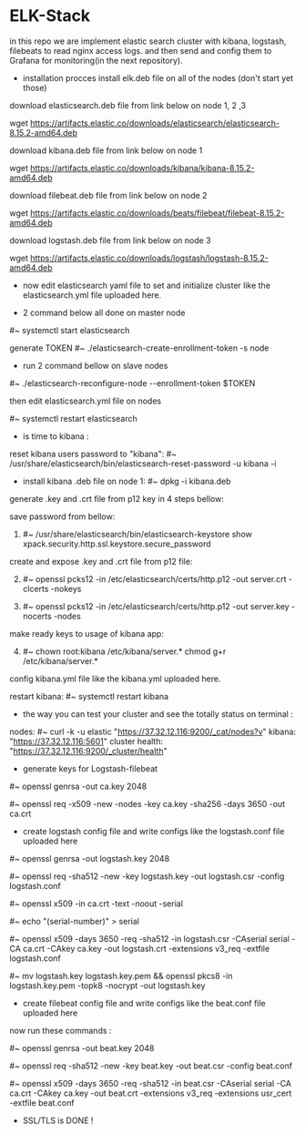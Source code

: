 # ELK-Stack
in this repo we are implement elastic search cluster with kibana, logstash, filebeats to read nginx access logs. and then send and config them to Grafana for monitoring(in the next repository).

- installation procces
install elk.deb file on all of the nodes (don't start yet those)

download elasticsearch.deb file from link below on node 1, 2 ,3

wget https://artifacts.elastic.co/downloads/elasticsearch/elasticsearch-8.15.2-amd64.deb

download kibana.deb file from link below on node 1

wget https://artifacts.elastic.co/downloads/kibana/kibana-8.15.2-amd64.deb

download filebeat.deb file from link below on node 2 

wget https://artifacts.elastic.co/downloads/beats/filebeat/filebeat-8.15.2-amd64.deb

download logstash.deb file from link below on node 3

wget https://artifacts.elastic.co/downloads/logstash/logstash-8.15.2-amd64.deb


- now edit elasticsearch yaml file to set and initialize cluster like the elasticsearch.yml file uploaded here.


- 2 command below all done on master node

#~ systemctl start elasticsearch

generate TOKEN  #~ ./elasticsearch-create-enrollment-token -s node

- run 2 command bellow on slave nodes

#~ ./elasticsearch-reconfigure-node --enrollment-token $TOKEN

then edit elasticsearch.yml file on nodes 

#~ systemctl restart elasticsearch

- is time to kibana : 

reset kibana users password to "kibana":  #~ /usr/share/elasticsearch/bin/elasticsearch-reset-password -u kibana -i

- install kibana .deb file on node 1:   #~ dpkg -i kibana.deb

generate .key and .crt file from p12 key in 4 steps bellow:

save password from bellow:  

1. #~ /usr/share/elasticsearch/bin/elasticsearch-keystore show xpack.security.http.ssl.keystore.secure_password  

create and expose .key and .crt file from p12 file:  

2. #~ openssl pcks12 -in /etc/elasticsearch/certs/http.p12 -out server.crt -clcerts -nokeys 

3. #~ openssl pcks12 -in /etc/elasticsearch/certs/http.p12 -out server.key -nocerts -nodes

make ready keys to usage of kibana app:

4. #~ chown root:kibana /etc/kibana/server.* chmod g+r /etc/kibana/server.*

config kibana.yml file like the kibana.yml uploaded here.

restart kibana:  #~ systemctl restart kibana

- the way you can test your cluster and see the totally status on terminal :

nodes: #~ curl -k -u elastic "https://37.32.12.116:9200/_cat/nodes?v"          kibana: "https://37.32.12.116:5601"      cluster health: "https://37.32.12.116:9200/_cluster/health"

- generate keys for Logstash-filebeat

#~ openssl genrsa -out ca.key 2048

#~ openssl req -x509 -new -nodes -key ca.key -sha256 -days 3650 -out ca.crt


- create logstash config file and write configs like the logstash.conf file uploaded here

#~ openssl genrsa -out logstash.key 2048

#~ openssl req -sha512 -new -key logstash.key -out logstash.csr -config logstash.conf

#~ openssl x509 -in ca.crt -text -noout  -serial

#~ echo "(serial-number)" > serial

#~ openssl x509 -days 3650 -req -sha512 -in logstash.csr -CAserial serial -CA ca.crt -CAkey ca.key -out logstash.crt -extensions v3_req -extfile logstash.conf

#~ mv logstash.key logstash.key.pem && openssl pkcs8 -in logstash.key.pem -topk8 -nocrypt -out logstash.key





- create filebeat config file and write configs like the beat.conf file uploaded here

now run these commands :

#~ openssl genrsa -out beat.key  2048

#~ openssl req -sha512 -new -key beat.key -out beat.csr -config beat.conf

#~ openssl x509 -days 3650 -req -sha512 -in beat.csr -CAserial serial -CA ca.crt -CAkey ca.key -out beat.crt -extensions v3_req -extensions usr_cert  -extfile beat.conf

- SSL/TLS is DONE !
